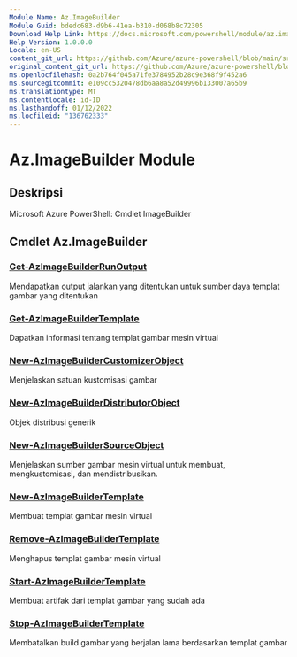 ```yaml
---
Module Name: Az.ImageBuilder
Module Guid: bdedc683-d9b6-41ea-b310-d068b8c72305
Download Help Link: https://docs.microsoft.com/powershell/module/az.imagebuilder
Help Version: 1.0.0.0
Locale: en-US
content_git_url: https://github.com/Azure/azure-powershell/blob/main/src/ImageBuilder/help/Az.ImageBuilder.md
original_content_git_url: https://github.com/Azure/azure-powershell/blob/main/src/ImageBuilder/help/Az.ImageBuilder.md
ms.openlocfilehash: 0a2b764f045a71fe3784952b28c9e368f9f452a6
ms.sourcegitcommit: e109cc5320478db6aa8a52d49996b133007a65b9
ms.translationtype: MT
ms.contentlocale: id-ID
ms.lasthandoff: 01/12/2022
ms.locfileid: "136762333"
---
```

# Az.ImageBuilder Module
## Deskripsi
Microsoft Azure PowerShell: Cmdlet ImageBuilder

## Cmdlet Az.ImageBuilder
### [Get-AzImageBuilderRunOutput](Get-AzImageBuilderRunOutput.md)
Mendapatkan output jalankan yang ditentukan untuk sumber daya templat gambar yang ditentukan

### [Get-AzImageBuilderTemplate](Get-AzImageBuilderTemplate.md)
Dapatkan informasi tentang templat gambar mesin virtual

### [New-AzImageBuilderCustomizerObject](New-AzImageBuilderCustomizerObject.md)
Menjelaskan satuan kustomisasi gambar

### [New-AzImageBuilderDistributorObject](New-AzImageBuilderDistributorObject.md)
Objek distribusi generik

### [New-AzImageBuilderSourceObject](New-AzImageBuilderSourceObject.md)
Menjelaskan sumber gambar mesin virtual untuk membuat, mengkustomisasi, dan mendistribusikan.

### [New-AzImageBuilderTemplate](New-AzImageBuilderTemplate.md)
Membuat templat gambar mesin virtual

### [Remove-AzImageBuilderTemplate](Remove-AzImageBuilderTemplate.md)
Menghapus templat gambar mesin virtual

### [Start-AzImageBuilderTemplate](Start-AzImageBuilderTemplate.md)
Membuat artifak dari templat gambar yang sudah ada

### [Stop-AzImageBuilderTemplate](Stop-AzImageBuilderTemplate.md)
Membatalkan build gambar yang berjalan lama berdasarkan templat gambar

